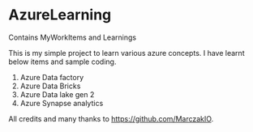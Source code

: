 # AzureLearning
Contains MyWorkItems and Learnings

This is my simple project to learn various azure concepts. I have learnt below items and sample coding.

1. Azure Data factory 
2. Azure Data Bricks
3. Azure Data lake gen 2
4. Azure Synapse analytics

All credits and many thanks to https://github.com/MarczakIO. 
